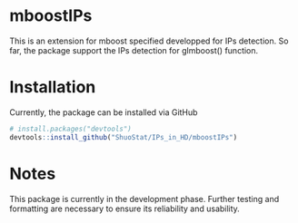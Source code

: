 # mboostIPs
This is an extension for mboost specified developped for IPs detection. So far, the package support the IPs detection for glmboost() function.

# Installation

Currently, the package can be installed via GitHub

``` r
# install.packages("devtools")
devtools::install_github("ShuoStat/IPs_in_HD/mboostIPs")

```

# Notes

This package is currently in the development phase. Further testing and formatting are necessary to ensure its reliability and usability.
